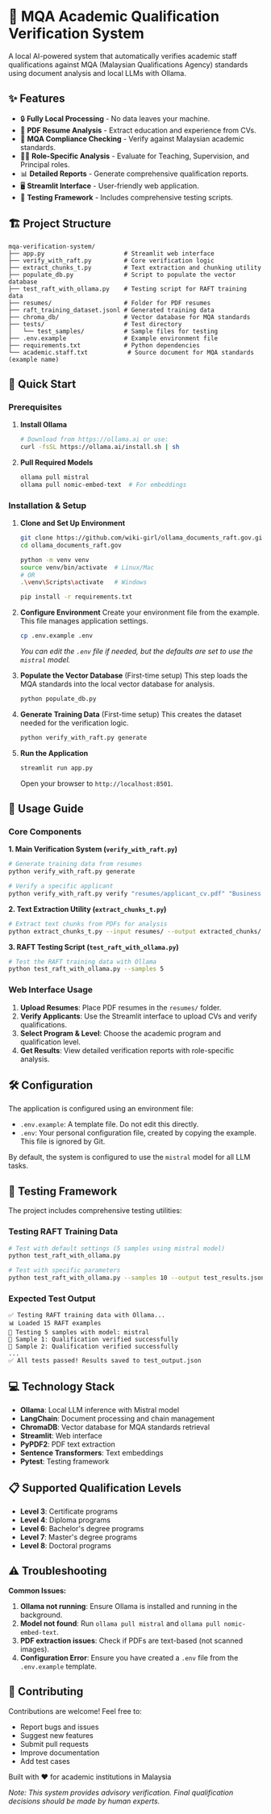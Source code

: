# 📑 MQA Academic Qualification Verification System

A local AI-powered system that automatically verifies academic staff qualifications against MQA (Malaysian Qualifications Agency) standards using document analysis and local LLMs with Ollama.

## ✨ Features

  - 🔒 **Fully Local Processing** - No data leaves your machine.
  - 📄 **PDF Resume Analysis** - Extract education and experience from CVs.
  - 🎯 **MQA Compliance Checking** - Verify against Malaysian academic standards.
  - 👨‍🏫 **Role-Specific Analysis** - Evaluate for Teaching, Supervision, and Principal roles.
  - 📊 **Detailed Reports** - Generate comprehensive qualification reports.
  - 🖥️ **Streamlit Interface** - User-friendly web application.
  - 🧪 **Testing Framework** - Includes comprehensive testing scripts.

## 🏗️ Project Structure

```
mqa-verification-system/
├── app.py                      # Streamlit web interface
├── verify_with_raft.py         # Core verification logic
├── extract_chunks_t.py         # Text extraction and chunking utility
├── populate_db.py              # Script to populate the vector database
├── test_raft_with_ollama.py    # Testing script for RAFT training data
├── resumes/                    # Folder for PDF resumes
├── raft_training_dataset.jsonl # Generated training data
├── chroma_db/                  # Vector database for MQA standards
├── tests/                      # Test directory
│   └── test_samples/           # Sample files for testing
├── .env.example                # Example environment file
├── requirements.txt            # Python dependencies
└── academic.staff.txt           # Source document for MQA standards (example name)
```

## 🚀 Quick Start

### Prerequisites

1.  **Install Ollama**

    ```bash
    # Download from https://ollama.ai or use:
    curl -fsSL https://ollama.ai/install.sh | sh
    ```

2.  **Pull Required Models**

    ```bash
    ollama pull mistral
    ollama pull nomic-embed-text  # For embeddings
    ```

### Installation & Setup

1.  **Clone and Set Up Environment**

    ```bash
    git clone https://github.com/wiki-girl/ollama_documents_raft.gov.git
    cd ollama_documents_raft.gov

    python -m venv venv
    source venv/bin/activate  # Linux/Mac
    # OR
    .\venv\Scripts\activate   # Windows

    pip install -r requirements.txt
    ```

2.  **Configure Environment**
    Create your environment file from the example. This file manages application settings.

    ```bash
    cp .env.example .env
    ```

    *You can edit the `.env` file if needed, but the defaults are set to use the `mistral` model.*

3.  **Populate the Vector Database** (First-time setup)
    This step loads the MQA standards into the local vector database for analysis.

    ```bash
    python populate_db.py
    ```

4.  **Generate Training Data** (First-time setup)
    This creates the dataset needed for the verification logic.

    ```bash
    python verify_with_raft.py generate
    ```

5.  **Run the Application**

    ```bash
    streamlit run app.py
    ```

    Open your browser to `http://localhost:8501`.

## 📖 Usage Guide

### Core Components

**1. Main Verification System (`verify_with_raft.py`)**

```bash
# Generate training data from resumes
python verify_with_raft.py generate

# Verify a specific applicant
python verify_with_raft.py verify "resumes/applicant_cv.pdf" "Business Studies" 7
```

**2. Text Extraction Utility (`extract_chunks_t.py`)**

```bash
# Extract text chunks from PDFs for analysis
python extract_chunks_t.py --input resumes/ --output extracted_chunks/
```

**3. RAFT Testing Script (`test_raft_with_ollama.py`)**

```bash
# Test the RAFT training data with Ollama
python test_raft_with_ollama.py --samples 5
```

### Web Interface Usage

1.  **Upload Resumes**: Place PDF resumes in the `resumes/` folder.
2.  **Verify Applicants**: Use the Streamlit interface to upload CVs and verify qualifications.
3.  **Select Program & Level**: Choose the academic program and qualification level.
4.  **Get Results**: View detailed verification reports with role-specific analysis.

## 🛠️ Configuration

The application is configured using an environment file:

  - `.env.example`: A template file. Do not edit this directly.
  - `.env`: Your personal configuration file, created by copying the example. This file is ignored by Git.

By default, the system is configured to use the `mistral` model for all LLM tasks.

## 🧪 Testing Framework

The project includes comprehensive testing utilities:

### Testing RAFT Training Data

```bash
# Test with default settings (5 samples using mistral model)
python test_raft_with_ollama.py

# Test with specific parameters
python test_raft_with_ollama.py --samples 10 --output test_results.json
```

### Expected Test Output

```
✅ Testing RAFT training data with Ollama...
📊 Loaded 15 RAFT examples
🧪 Testing 5 samples with model: mistral
📝 Sample 1: Qualification verified successfully
📝 Sample 2: Qualification verified successfully
...
✅ All tests passed! Results saved to test_output.json
```

## 💻 Technology Stack

  - **Ollama**: Local LLM inference with Mistral model
  - **LangChain**: Document processing and chain management
  - **ChromaDB**: Vector database for MQA standards retrieval
  - **Streamlit**: Web interface
  - **PyPDF2**: PDF text extraction
  - **Sentence Transformers**: Text embeddings
  - **Pytest**: Testing framework

## 📋 Supported Qualification Levels

  - **Level 3**: Certificate programs
  - **Level 4**: Diploma programs
  - **Level 6**: Bachelor's degree programs
  - **Level 7**: Master's degree programs
  - **Level 8**: Doctoral programs

## ⚠️ Troubleshooting

**Common Issues:**

1.  **Ollama not running**: Ensure Ollama is installed and running in the background.
2.  **Model not found**: Run `ollama pull mistral` and `ollama pull nomic-embed-text`.
3.  **PDF extraction issues**: Check if PDFs are text-based (not scanned images).
4.  **Configuration Error**: Ensure you have created a `.env` file from the `.env.example` template.

## 🤝 Contributing

Contributions are welcome\! Feel free to:

  - Report bugs and issues
  - Suggest new features
  - Submit pull requests
  - Improve documentation
  - Add test cases

Built with ❤️ for academic institutions in Malaysia

*Note: This system provides advisory verification. Final qualification decisions should be made by human experts.*
